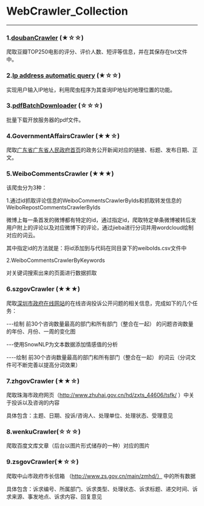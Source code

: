 # WebCrawler_Collection
--------------------------------------
### 1.[doubanCrawler][1] (★☆☆)
爬取豆瓣TOP250电影的评分、评价人数、短评等信息，并在其保存在txt文件中。

[1]:http://blog.csdn.net/linzch3/article/details/62444947

### 2.[Ip address automatic query][2] (★☆☆)
实现用户输入IP地址，利用爬虫程序为其查询IP地址的地理位置的功能。

[2]:http://blog.csdn.net/linzch3/article/details/62273278

### 3.[pdfBatchDownloader][3] (☆☆☆)
批量下载开放服务器的pdf文件。

[3]:http://blog.csdn.net/linzch3/article/details/68948802

### 4.GovernmentAffairsCrawler (★★☆)
爬取[广东省广东省人民政府首页][广东省广东省人民政府首页]的政务公开新闻对应的链接、标题、发布日期、正文。

[广东省广东省人民政府首页]:http://www.gd.gov.cn/govpub/xxts/index.htm

### 5.WeiboCommentsCrawler (★★★)
该爬虫分为3种：

1.通过id抓取评论信息的WeiboCommentsCrawlerByIds和抓取转发信息的WeiboRepostCommentsCrawlerByIds

微博上每一条首发的微博都有特定的id，通过指定id，爬取特定单条微博被转后发用户附上的评论以及对应微博下的评论，通过jieba进行分词并用wordcloud绘制对应的词云。

其中指定id的方法就是：将id添加到与代码在同目录下的weiboIds.csv文件中

2.WeiboCommentsCrawlerByKeywords

对关键词搜索出来的页面进行数据抓取

### 6.szgovCrawler (★★★)

爬取[深圳市政府在线网站][深圳市政府在线网站]的在线咨询投诉公开问题的相关信息，完成如下的几个任务：

---绘制 前30个咨询数量最高的部门和所有部门（整合在一起） 的问题咨询数量的年份、月份、一周的变化图

---使用SnowNLP为文本数据添加情感值的分析

----绘制 前30个咨询数量最高的部门和所有部门（整合在一起） 的词云（分词文件可不断完善以提高分词效果）

[深圳市政府在线网站]:http://www.sz.gov.cn/cn/hdjl/zxts/dfyjcx/

### 7.zhgovCrawler (★★☆)

爬取珠海市政府网页（http://www.zhuhai.gov.cn/hd/zxts_44606/tsfk/ ）中关于投诉以及咨询的内容

具体包含：主题、日期、投诉/咨询人、处理单位、处理状态、受理意见

### 8.wenkuCrawler(☆☆☆)

爬取百度文库文章（后台以图片形式储存的一种）对应的图片

### 9.zsgovCrawler(★☆☆)
爬取中山市政府市长信箱 （http://www.zs.gov.cn/main/zmhd/） 中的所有数据

具体包含：诉求编号、所属部门、诉求类型、处理状态、诉求标题、递交时间、诉求来源、事发地点、诉求内容、回复意见

